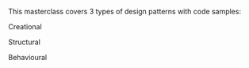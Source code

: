 This masterclass covers 3 types of design patterns with code samples: 

Creational

Structural

Behavioural
